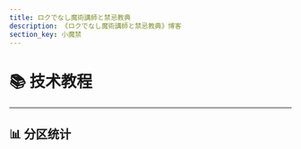 ```yaml
---
title: ロクでなし魔術講師と禁忌教典
description: 《ロクでなし魔術講師と禁忌教典》博客
section_key: 小魔禁
---
```


# 📚 技术教程

<div class="section-posts-grid" markdown>

<!-- 这里将由 Python 钩子自动填充该分区的文章列表 -->

</div>

---

<div class="section-info" markdown>

## 📊 分区统计

<!-- 这里将由 Python 钩子自动填充统计信息 -->

</div>
